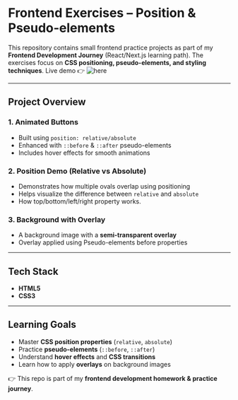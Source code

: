 # Frontend Exercises – Position & Pseudo-elements

This repository contains small frontend practice projects as part of my **Frontend Development Journey** (React/Next.js learning path). The exercises focus on **CSS positioning, pseudo-elements, and styling techniques**.
Live demo 👉 ![here](https://fdrcss04.netlify.app/)

---

## Project Overview

### 1. Animated Buttons

* Built using `position: relative/absolute`
* Enhanced with `::before` & `::after` pseudo-elements
* Includes hover effects for smooth animations

### 2. Position Demo (Relative vs Absolute)

* Demonstrates how multiple ovals overlap using positioning
* Helps visualize the difference between `relative` and `absolute`
* How top/bottom/left/right property works.

### 3. Background with Overlay

* A background image with a **semi-transparent overlay**
* Overlay applied using Pseudo-elements before properties

---

## Tech Stack

* **HTML5**
* **CSS3**

---

## Learning Goals

* Master **CSS position properties** (`relative`, `absolute`)
* Practice **pseudo-elements** (`::before`, `::after`)
* Understand **hover effects** and **CSS transitions**
* Learn how to apply **overlays** on background images

👉 This repo is part of my **frontend development homework & practice journey**.

